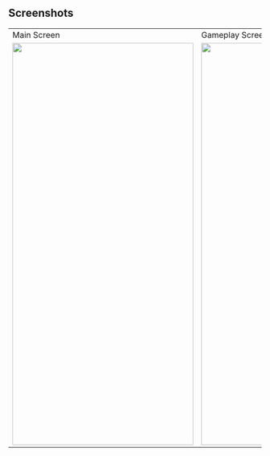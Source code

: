 ## Screenshots

<table>
  <tr>
    <td>Main Screen</td>
     <td>Gameplay Screen</td>
  </tr>
  <tr>
    <td><img src="https://user-images.githubusercontent.com/85778941/216870518-a448cb72-4d02-4dca-b36e-0c5b4cc7e4df.jpg" width="360" height="800"></td>
    <td><img src="https://user-images.githubusercontent.com/85778941/216870531-41c45e55-641d-4d8e-8c33-43ba99369979.jpg" width="360" height="800"></td>
  </tr>
 </table>
